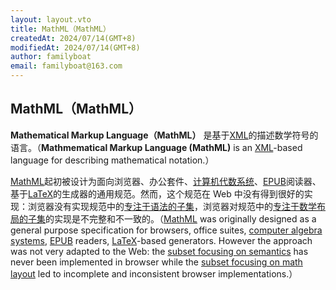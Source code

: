 ```yaml
---
layout: layout.vto
title: MathML（MathML）
createdAt: 2024/07/14(GMT+8)
modifiedAt: 2024/07/14(GMT+8)
author: familyboat
email: familyboat@163.com
---
```


## MathML（MathML）

**Mathematical Markup Language（MathML）** 是基于[XML](../XML/)的描述数学符号的语言。（**Mathmematical Markup Language (MathML)** is an [XML](../XML/)-based language for describing mathematical notation.）

[MathML](https://w3c.github.io/mathml)起初被设计为面向浏览器、办公套件、[计算机代数系统]()、[EPUB]()阅读器、基于[LaTeX]()的生成器的通用规范。然而，这个规范在 Web 中没有得到很好的实现：浏览器没有实现规范中的[专注于语法的子集]()，浏览器对规范中的[专注于数学布局的子集]()的实现是不完整和不一致的。（[MathML]() was originally designed as a general purpose specification for browsers, office suites, [computer algebra systems](), [EPUB]() readers, [LaTeX]()-based generators. However the approach was not very adapted to the Web: the [subset focusing on semantics]() has never been implemented in browser while the [subset focusing on math layout]() led to incomplete and inconsistent browser implementations.）

